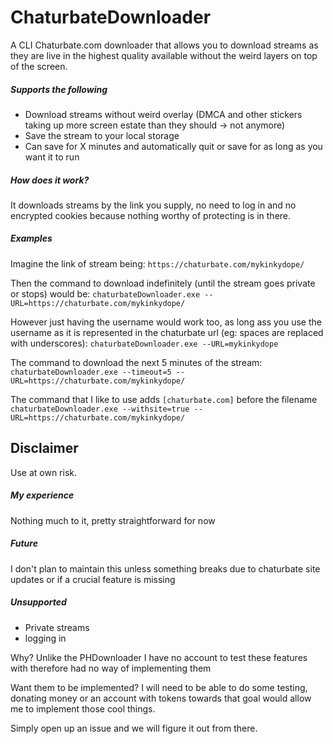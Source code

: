 # ChaturbateDownloader

A CLI Chaturbate.com downloader that allows you to download streams as they are live in the highest quality available without the weird layers on top of the screen.

##### Supports the following
* Download streams without weird overlay (DMCA and other stickers taking up more screen estate than they should -> not anymore)
* Save the stream to your local storage
* Can save for X minutes and automatically quit or save for as long as you want it to run

##### How does it work?
It downloads streams by the link you supply, no need to log in and no encrypted cookies because nothing worthy of protecting is in there.

##### Examples

Imagine the link of stream being: ``https://chaturbate.com/mykinkydope/``

Then the command to download indefinitely (until the stream goes private or stops) would be:
``chaturbateDownloader.exe --URL=https://chaturbate.com/mykinkydope/``

However just having the username would work too, as long ass you use the username as it is represented in the chaturbate url (eg: spaces are replaced with underscores):
``chaturbateDownloader.exe --URL=mykinkydope``

The command to download the next 5 minutes of the stream:
``chaturbateDownloader.exe --timeout=5 --URL=https://chaturbate.com/mykinkydope/``

The command that I like to use adds ``[chaturbate.com]`` before the filename
``chaturbateDownloader.exe --withsite=true --URL=https://chaturbate.com/mykinkydope/``

## Disclaimer

Use at own risk.

##### My experience

Nothing much to it, pretty straightforward for now

##### Future

I don't plan to maintain this unless something breaks due to chaturbate site updates or if a crucial feature is missing

##### Unsupported
* Private streams
* logging in

Why? Unlike the PHDownloader I have no account to test these features with therefore had no way of implementing them

Want them to be implemented? I will need to be able to do some testing, donating money or an account with tokens towards that goal would allow me to implement those cool things.

Simply open up an issue and we will figure it out from there. 
